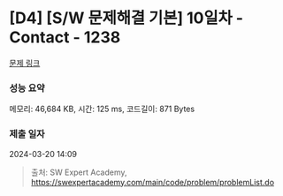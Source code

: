 # [D4] [S/W 문제해결 기본] 10일차 - Contact - 1238 

[문제 링크](https://swexpertacademy.com/main/code/problem/problemDetail.do?contestProbId=AV15B1cKAKwCFAYD) 

### 성능 요약

메모리: 46,684 KB, 시간: 125 ms, 코드길이: 871 Bytes

### 제출 일자

2024-03-20 14:09



> 출처: SW Expert Academy, https://swexpertacademy.com/main/code/problem/problemList.do